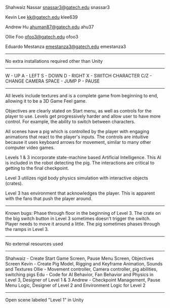 Shahwaiz Nassar
snassar3@gatech.edu
snassar3

Kevin Lee
kk@gatech.edu
klee639

Andrew Hu
ahuman87@gatech.edu
ahu37

Ollie Foo
ofoo3@gatech.edu
ofoo3

Eduardo Mestanza
emestanza3@gatech.edu
emestanza3

------------------------------------------------------------------------------------------

No extra installations required other than Unity

------------------------------------------------------------------------------------------

W - UP
A - LEFT
S - DOWN
D - RIGHT
X - SWITCH CHARACTER
C/Z - CHANGE CAMERA
SPACE - JUMP
P - PAUSE

------------------------------------------------------------------------------------------
All levels include textures and is a complete game from beginning to end, allowing it to be a 3D Game Feel game.

Objectives are clearly stated on Start menu, as well as controls for the player to use. Levels get progressively harder and allow user to have more control. For example, the ability to switch between characters.

All scenes have a pig which is controlled by the player with engaging animations that react to the player's inputs. The controls are intuitive because it uses keyboard arrows for movement, similar to many other computer video games.

Levels 1 & 3 incorporate state-machine based Artificial Intelligence. This AI is included in the robot detecting the pig. The interactions are critical to getting to the final checkpoint.

Level 3 utilizes rigid body physics simulation with interactive objects (crates).

Level 3 has environment that acknowledges the player. This is apparent with the fans that push the player around.

------------------------------------------------------------------------------------------

Known bugs: 
Phase through floor in the beginning of Level 3.
The crate on the big switch button in Level 3 sometimes doesn't trigger the switch. Player needs to move it around a little.
The pig sometimes phases through the ramps in Level 3.

------------------------------------------------------------------------------------------

No external resources used

------------------------------------------------------------------------------------------

Shahwaiz - Create Start Game Screen, Pause Menu Screen, Objectives Screen
Kevin - Create Pig Model, Rigging and Keyframe Animation, Sounds and Textures
Ollie - Movement controller, Camera controller, pig abilities, switching pigs
Edu - Code for AI Behavior, Fan Behavior and Physics in Level 3, Designer of Level 1 & 3
Andrew - Checkpoint Management, Pause Menu Logic, Designer of Level 2 and Environment Logic for Level 2

------------------------------------------------------------------------------------------
Open scene labeled "Level 1" in Unity
